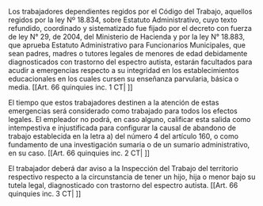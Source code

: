 Los trabajadores dependientes regidos por el Código del Trabajo, aquellos regidos por la ley Nº 18.834, sobre Estatuto Administrativo, cuyo texto refundido, coordinado y sistematizado fue fijado por el decreto con fuerza de ley N° 29, de 2004, del Ministerio de Hacienda y por la ley N° 18.883, que aprueba Estatuto Administrativo para Funcionarios Municipales, que sean padres, madres o tutores legales de menores de edad debidamente diagnosticados con trastorno del espectro autista, estarán facultados para acudir a emergencias respecto a su integridad en los establecimientos educacionales en los cuales cursen su enseñanza parvularia, básica o media. [[Art. 66 quinquies inc. 1 CT| ]]

El tiempo que estos trabajadores destinen a la atención de estas emergencias será considerado como trabajado para todos los efectos legales. El empleador no podrá, en caso alguno, calificar esta salida como intempestiva e injustificada para configurar la causal de abandono de trabajo establecida en la letra a) del número 4 del artículo 160, o como fundamento de una investigación sumaria o de un sumario administrativo, en su caso. [[Art. 66 quinquies inc. 2 CT| ]]

El trabajador deberá dar aviso a la Inspección del Trabajo del territorio respectivo respecto a la circunstancia de tener un hijo, hija o menor bajo su tutela legal, diagnosticado con trastorno del espectro autista. [[Art. 66 quinquies inc. 3 CT| ]]